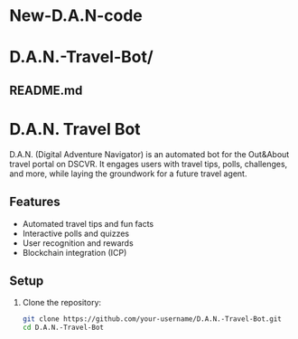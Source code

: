 # New-D.A.N-code

# D.A.N.-Travel-Bot/

## README.md
# D.A.N. Travel Bot

D.A.N. (Digital Adventure Navigator) is an automated bot for the Out&About travel portal on DSCVR. It engages users with travel tips, polls, challenges, and more, while laying the groundwork for a future travel agent.

## Features
- Automated travel tips and fun facts
- Interactive polls and quizzes
- User recognition and rewards
- Blockchain integration (ICP)

## Setup

1. Clone the repository:
   ```bash
   git clone https://github.com/your-username/D.A.N.-Travel-Bot.git
   cd D.A.N.-Travel-Bot
